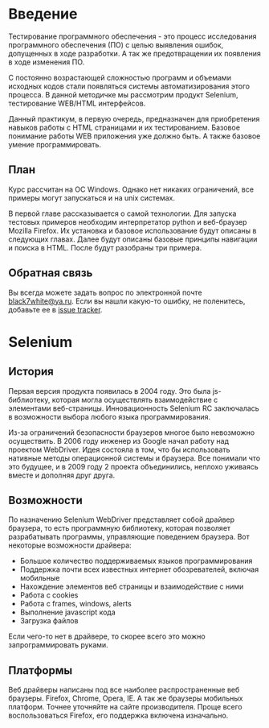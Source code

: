 Введение
========

Тестирование программного обеспечения - это процесс исследования программного обеспечения (ПО)
с целью выявления ошибок, допущенных в ходе разработки. А так же предотвращении их появления в ходе изменения ПО.

С постоянно возрастающей сложностью программ и объемами исходных кодов
стали появляться системы автоматизирования этого процесса.
В данной методичке мы рассмотрим продукт Selenium, тестирование WEB/HTML интерфейсов.

Данный практикум, в первую очередь, предназначен для приобретения навыков работы с HTML страницами и их тестированием.
Базовое понимание работы WEB приложения уже должно быть. А также базовое умение программировать.

План
----

Курс рассчитан на ОС Windows. Однако нет никаких ограничений, все примеры могут запускаться и на unix системах.

В первой главе рассказывается о самой технологии.
Для запуска тестовых примеров необходим интерпретатор python и веб-браузер Mozilla Firefox.
Их установка и базовое использование будут описаны в следующих главах.
Далее будут описаны базовые принципы навигации и поиска в HTML. После будут разобраны три примера.

Обратная связь
---------------

Вы всегда можете задать вопрос по электронной почте [black7white@ya.ru](mailto:black7white@ya.ru).
Если вы нашли какую-то ошибку, не поленитесь, добавьте ее в [issue tracker](https://bitbucket.org/B7W/seleniumhowto/issues?status=new&status=open).


Selenium
========

История
-------

Первая версия продукта появилась в 2004 году. Это была js-библиотеку,
которая могла осуществлять взаимодействие с элементами веб-страницы.
Инновационность Selenium RC заключалась в возможности выбора любого языка программирования.

Из-за ограничений безопасности браузеров многое было невозможно осуществить.
В 2006 году инженер из Google начал работу над проектом WebDriver.
Идея состояла в том, что бы использовать нативные методы операционной системы и браузера.
Все понимали что это будущее, и в 2009 году 2 проекта объединились, неплохо уживаясь вместе и дополняя друг друга.


Возможности
-----------

По назначению Selenium WebDriver представляет собой драйвер браузера,
то есть программную библиотеку, которая позволяет разрабатывать программы, управляющие поведением браузера.
Вот некоторые возможности драйвера:

 * Большое количество поддерживаемых языков программирования
 * Поддержка почти всех известных интернет обозревателей, включая мобильные
 * Нахождение элементов веб страницы и взаимодействие с ними
 * Работа с cookies
 * Работа с frames, windows, alerts
 * Выполнение javascript кода
 * Загрузка файлов

Если чего-то нет в драйвере, то скорее всего это можно запрограммировать руками.


Платформы
---------

Веб драйверы написаны под все наиболее распространенные веб браузеры.
Firefox, Chrome, Opera, IE. А так же браузеры мобильных платформ.
Точнее уточняйте на сайте производителя. Проще всего воспользоваться Firefox, его поддержка включена изначально.